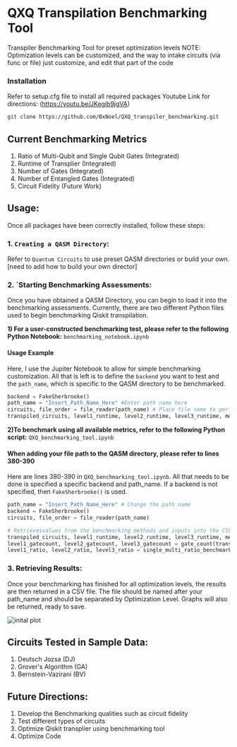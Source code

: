# QXQ Transpilation Benchmarking Tool
Transpiler Benchmarking Tool for preset optimization levels
NOTE: Optimization levels can be customized, and the way to intake circuits (via func or file) just customize, and edit that part of the code

### Installation

Refer to setup.cfg file to install all required packages Youtube Link for directions: (https://youtu.be/JKegib9jgVA)

```bash
git clone https://github.com/BxNoel/QXQ_transpiler_benchmarking.git
```
## Current Benchmarking Metrics #
  1. Ratio of Multi-Qubit and Single Qubit Gates (Integrated)
  2. Runtime of Transplier (Integrated)
  3. Number of Gates (Integrated)
  4. Number of Entangled Gates (Integrated)
  5. Circuit Fidelity (Future Work)


## Usage: #
Once all packages have been correctly installed, follow these steps:
### 1. `Creating a QASM Directory`:
Refer to `Quantum Circuits` to use preset QASM directories or build your own. [need to add how to build your own director]


### 2. `Starting Benchmarking Assessments:
Once you have obtained a QASM Directory, you can begin to load it into the benchmarking assessments. Currently, there are two 
different Python files used to begin benchmarking Qiskit transpilation.  

**1) For a user-constructed benchmarking test, please refer to the following Python Notebook:**  `benchmarking_notebook.ipynb` 

#### Usage Example
Here, I use the Jupiter Notebook to allow for simple benchmarking customization. All that is left is to define the `backend` you want to test
and the `path_name`, which is specific to the QASM directory to be benchmarked. 


```python
backend = FakeSherbrooke()
path_name = "Insert_Path_Name_Here" #Enter path name here
circuits, file_order = file_reader(path_name) # Place file name to perform benchmarking test on runtime
transpiled_circuits, level1_runtime, level2_runtime, level3_runtime, mean_transpile_times_1, mean_transpile_times_2, mean_transpile_times_3
```
**2)To benchmark using all available metrics, refer to the following Python script:** `QXQ_benchmarking_tool.ipynb`
#### When adding your file path to the QASM directory, please refer to lines 380-390

Here are lines 380-390 in `QXQ_benchmarking_tool.ipynb`. All that needs to be done is specified a specific backend and path_name. If a 
backend is not specified, then `FakeSherbrooke()` is used.  

```python
path_name = "Insert_Path_Name_Here" # Change the path name
backend = FakeSherbrooke()
circuits, file_order = file_reader(path_name)

# Retrievesvalues from the benchmarking methods and inputs into the CSV file
transpiled_circuits, level1_runtime, level2_runtime, level3_runtime, mean_transpile_times_1, mean_transpile_times_2, mean_transpile_times_3 = runtime_benchmarking(5, circuits, backend)
level1_gatecount, level2_gatecount, level3_gatecount = gate_count(transpiled_circuits)
level1_ratio, level2_ratio, level3_ratio = single_multi_ratio_benchmarking(transpiled_circuits)
```

### 3. Retrieving Results:
Once your benchmarking has finished for all optimization levels, the results are then returned in a CSV file. 
The file should be named after your path_name and should be separated by Optimization Level. Graphs will also be 
returned, ready to save. 

![inital plot](Quantum_Circuits/BV_500_Runtime.jpg)


## Circuits Tested in Sample Data: #
1. Deutsch Jozsa (DJ)
2. Grover's Algorithm (GA)
3. Bernstein-Vazirani (BV)


## Future Directions: #
1. Develop the Benchmarking qualities such as circuit fidelity
3. Test different types of circuits
4. Optimize Qiskit transplier using benchmarking tool
5. Optimize Code
